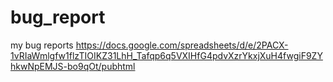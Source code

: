 # bug_report
my bug reports
https://docs.google.com/spreadsheets/d/e/2PACX-1vRIaWmlgfw1flzTIOIKZ31LhH_Tafqp6q5VXIHfG4pdvXzrYkxjXuH4fwgiF9ZYhkwNpEMJS-bo9qOt/pubhtml
